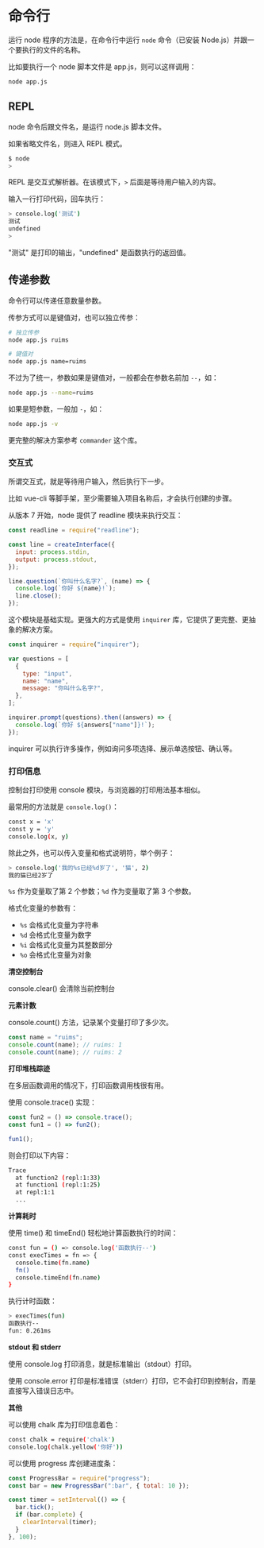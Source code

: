 # 命令行

运行 node 程序的方法是，在命令行中运行 `node` 命令（已安装 Node.js）并跟一个要执行的文件的名称。

比如要执行一个 node 脚本文件是 app.js，则可以这样调用：

```sh
node app.js
```

## REPL

node 命令后跟文件名，是运行 node.js 脚本文件。

如果省略文件名，则进入 REPL 模式。

```sh
$ node
>
```

REPL 是交互式解析器。在该模式下，`>` 后面是等待用户输入的内容。

输入一行打印代码，回车执行：

```sh
> console.log('测试')
测试
undefined
>
```

"测试" 是打印的输出，"undefined" 是函数执行的返回值。

## 传递参数

命令行可以传递任意数量参数。

传参方式可以是键值对，也可以独立传参：

```sh
# 独立传参
node app.js ruims

# 键值对
node app.js name=ruims
```

不过为了统一，参数如果是键值对，一般都会在参数名前加 `--`，如：

```sh
node app.js --name=ruims
```

如果是短参数，一般加 `-`，如：

```sh
node app.js -v
```

更完整的解决方案参考 `commander` 这个库。

### 交互式

所谓交互式，就是等待用户输入，然后执行下一步。

比如 vue-cli 等脚手架，至少需要输入项目名称后，才会执行创建的步骤。

从版本 7 开始，node 提供了 readline 模块来执行交互：

```js
const readline = require("readline");

const line = createInterface({
  input: process.stdin,
  output: process.stdout,
});

line.question(`你叫什么名字?`, (name) => {
  console.log(`你好 ${name}!`);
  line.close();
});
```

这个模块是基础实现。更强大的方式是使用 `inquirer` 库，它提供了更完整、更抽象的解决方案。

```js
const inquirer = require("inquirer");

var questions = [
  {
    type: "input",
    name: "name",
    message: "你叫什么名字?",
  },
];

inquirer.prompt(questions).then((answers) => {
  console.log(`你好 ${answers["name"]}!`);
});
```

inquirer 可以执行许多操作，例如询问多项选择、展示单选按钮、确认等。

### 打印信息

控制台打印使用 console 模块，与浏览器的打印用法基本相似。

最常用的方法就是 `console.log()`：

```sh
const x = 'x'
const y = 'y'
console.log(x, y)
```

除此之外，也可以传入变量和格式说明符，举个例子：

```sh
> console.log('我的%s已经%d岁了', '猫', 2)
我的猫已经2岁了
```

`%s` 作为变量取了第 2 个参数；`%d` 作为变量取了第 3 个参数。

格式化变量的参数有：

- `%s` 会格式化变量为字符串
- `%d` 会格式化变量为数字
- `%i` 会格式化变量为其整数部分
- `%o` 会格式化变量为对象

**清空控制台**

console.clear() 会清除当前控制台

**元素计数**

console.count() 方法，记录某个变量打印了多少次。

```js
const name = "ruims";
console.count(name); // ruims: 1
console.count(name); // ruims: 2
```

**打印堆栈踪迹**

在多层函数调用的情况下，打印函数调用栈很有用。

使用 console.trace() 实现：

```js
const fun2 = () => console.trace();
const fun1 = () => fun2();

fun1();
```

则会打印以下内容：

```sh
Trace
  at function2 (repl:1:33)
  at function1 (repl:1:25)
  at repl:1:1
  ...
```

**计算耗时**

使用 time() 和 timeEnd() 轻松地计算函数执行的时间：

```sh
const fun = () => console.log('函数执行--')
const execTimes = fn => {
  console.time(fn.name)
  fn()
  console.timeEnd(fn.name)
}
```

执行计时函数：

```sh
> execTimes(fun)
函数执行--
fun: 0.261ms
```

**stdout 和 stderr**

使用 console.log 打印消息，就是标准输出（stdout）打印。

使用 console.error 打印是标准错误（stderr）打印，它不会打印到控制台，而是直接写入错误日志中。

**其他**

可以使用 chalk 库为打印信息着色：

```sh
const chalk = require('chalk')
console.log(chalk.yellow('你好'))
```

可以使用 progress 库创建进度条：

```js
const ProgressBar = require("progress");
const bar = new ProgressBar(":bar", { total: 10 });

const timer = setInterval(() => {
  bar.tick();
  if (bar.complete) {
    clearInterval(timer);
  }
}, 100);
```
